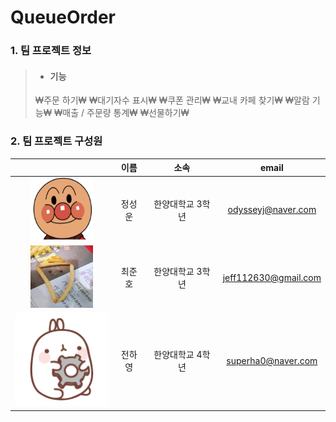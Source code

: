 # QueueOrder

### 1. 팀 프로젝트 정보
> * <h4> 기능</h4>
> ₩주문 하기₩
> ₩대기자수 표시₩
> ₩쿠폰 관리₩
> ₩교내 카페 찾기₩
> ₩알람 기능₩
> ₩매출 / 주문량 통계₩
> ₩선물하기₩

### 2. 팀 프로젝트 구성원
<!--

![alter character](./.Image/Hobbangman.jpg)
**정성운**:
> 한양대학교 3학년 학생입니다.
> email : odysseyj@naver.com

<img src = "./.Image/CJH_image.jpeg" height="100px" width = "100px" alt = "alt character"></img>

**최준호**:
> 한양대학교 3학년 학생입니다.

> email : jeff112630@gmail.com
-->

|  | 이름 | 소속 | email |
| :----------: | :---------: | :----------: | :----------: |
| <img src = "./.Image/Hobbangman.jpg" height="100px" width = "100px" alt = "alt character"></img> | 정성운 | 한양대학교 3학년 | odysseyj@naver.com |
| <img src = "./.Image/CJH_image.jpeg" height="100px" width = "100px" alt = "alt character"></img> | 최준호 | 한양대학교 3학년 | jeff112630@gmail.com |
| <img src = "./.Image/017.png" alt="alt character"></img> | 전하영 | 한양대학교 4학년 | superha0@naver.com |

